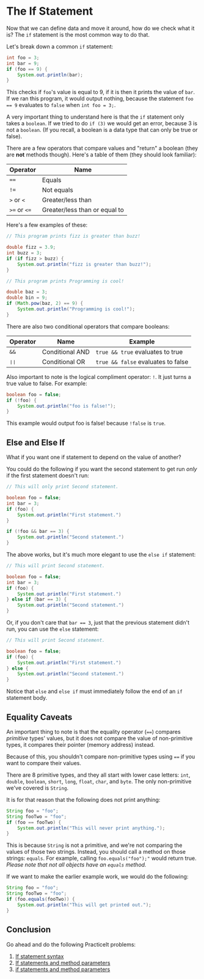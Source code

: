 # The If Statement
Now that we can define data and move it around, how do we check what it is?
The `if` statement is the most common way to do that.

Let's break down a common `if` statement:

```java
int foo = 3;
int bar = 9;
if (foo == 9) {
    System.out.println(bar);
}
```

This checks if `foo`'s value is equal to 9, if it is then it prints the value of
`bar`. If we ran this program, it would output nothing, because the statement
`foo == 9` evaluates to `false` when `int foo = 3;`.

A very important thing to understand here is that the `if` statement only takes
a `boolean`. If we tried to do `if (3)` we would get an error, because 3 is not
a `boolean`. (If you recall, a boolean is a data type that can only be true or false).

There are a few operators that compare values and "return" a boolean
(they are **not** methods though). Here's a table of them (they should look familiar):

| Operator | Name |
| -------- | ---- |
| `==` | Equals |
| `!=` | Not equals |
| `>` or `<` | Greater/less than |
| `>=` or `<=` | Greater/less than or equal to |

Here's a few examples of these:

```java
// This program prints fizz is greater than buzz!

double fizz = 3.9;
int buzz = 3;
if (if fizz > buzz) {
    System.out.println("fizz is greater than buzz!");
}
```

```java
// This program prints Programming is cool!

double baz = 3;
double bin = 9;
if (Math.pow(baz, 2) == 9) {
    System.out.println("Programming is cool!");
}
```

There are also two conditional operators that compare booleans:

| Operator | Name | Example |
| -------- | ---- | ------- |
| `&&` | Conditional AND | `true && true` evaluates to true |
| `❘❘` | Conditional OR | `true && false` evaluates to false |

Also important to note is the logical compliment operator: `!`.
It just turns a true value to false. For example:

```java
boolean foo = false;
if (!foo) {
    System.out.println("foo is false!");
}
```

This example would output foo is false! because `!false` is `true`.

## Else and Else If
What if you want one if statement to depend on the value of another?

You could do the following if you want the second statement to get run _only_
if the first statement doesn't run:

```java
// This will only print Second statement.

boolean foo = false;
int bar = 3;
if (foo) {
    System.out.println("First statement.")
}

if (!foo && bar == 3) {
    System.out.println("Second statement.")
}
```

The above works, but it's much more elegant to use the `else if` statement:

```java
// This will print Second statement.

boolean foo = false;
int bar = 3;
if (foo) {
    System.out.println("First statement.")
} else if (bar == 3) {
    System.out.println("Second statement.")
}
```

Or, if you don't care that `bar == 3`, just that the previous statement didn't
run, you can use the `else` statement:

```java
// This will print Second statement.

boolean foo = false;
if (foo) {
    System.out.println("First statement.")
} else {
    System.out.println("Second statement.")
}
```

Notice that `else` and `else if` must immediately follow the end of an `if`
statement body.

## Equality Caveats
An important thing to note is that the equality operator (`==`)
compares _primitive_ types' values, but it does not compare the value of
non-primitive types, it compares their pointer (memory address) instead.

Because of this, you shouldn't compare non-primitive types using `==` if you
want to compare their values.

There are 8 primitive types, and they all start with lower case letters:
`int`, `double`, `boolean`, `short`, `long`, `float`, `char`, and `byte`.
The only non-primitive we've covered is `String`.

It is for that reason that the following does not print anything:

```java
String foo = "foo";
String fooTwo = "foo";
if (foo == fooTwo) {
    System.out.println("This will never print anything.");
}
```

This is because `String` is not a primitive, and we're not comparing the values
of those two strings. Instead, you should call a method on those strings: `equals`.
For example, calling `foo.equals("foo");"` would return true.
_Please note that not all objects have an `equals` method._

If we want to make the earlier example work, we would do the following:

```java
String foo = "foo";
String fooTwo = "foo";
if (foo.equals(fooTwo)) {
    System.out.println("This will get printed out.");
}
```

## Conclusion
Go ahead and do the  following PracticeIt problems:

 1. [If statement syntax](https://practiceit.cs.washington.edu/problem/view/bjp4/chapter4/s3%2DifStatementSyntax)
 2. [If statements and method parameters](https://practiceit.cs.washington.edu/problem/view/bjp4/chapter4/s6%2DifElseMystery2)
 3. [if statements and method parameters](https://practiceit.cs.washington.edu/problem/view/bjp4/chapter4/s6%2DifElseMystery2)
